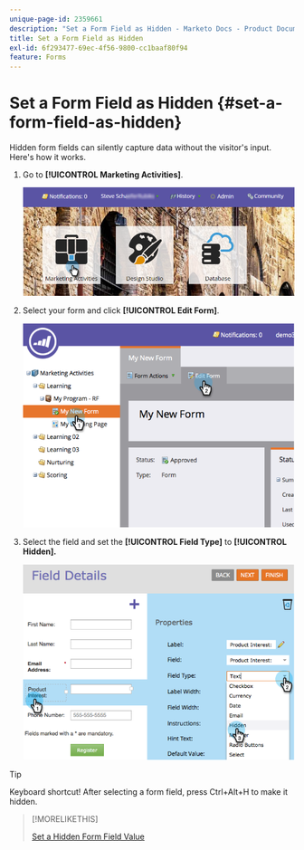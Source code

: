 ```yaml
---
unique-page-id: 2359661
description: "Set a Form Field as Hidden - Marketo Docs - Product Documentation"
title: Set a Form Field as Hidden
exl-id: 6f293477-69ec-4f56-9800-cc1baaf80f94
feature: Forms
---
```

# Set a Form Field as Hidden {#set-a-form-field-as-hidden}

Hidden form fields can silently capture data without the visitor's input. Here's how it works.

1. Go to **[!UICONTROL Marketing Activities]**.

   ![](assets/login-marketing-activities-3.png)

1. Select your form and click **[!UICONTROL Edit Form]**.

   ![](assets/image2014-9-15-12-3a58-3a47.png)

1. Select the field and set the **[!UICONTROL Field Type]** to **[!UICONTROL Hidden].**

   ![](assets/image2014-9-15-12-3a58-3a56.png)

>[!TIP]
>
>Keyboard shortcut! After selecting a form field, press Ctrl+Alt+H to make it hidden.

>[!MORELIKETHIS]
>
>[Set a Hidden Form Field Value](/help/marketo/product-docs/demand-generation/forms/form-fields/set-a-hidden-form-field-value.md)
